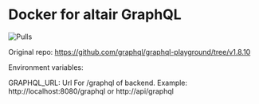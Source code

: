 # Docker for altair GraphQL 
![Pulls](https://img.shields.io/docker/pulls/maxifom/graphql-playground-docker.svg)

Original repo: https://github.com/graphql/graphql-playground/tree/v1.8.10

Environment variables:

GRAPHQL_URL: Url For /graphql of backend. Example: http://localhost:8080/graphql or http://api/graphql 